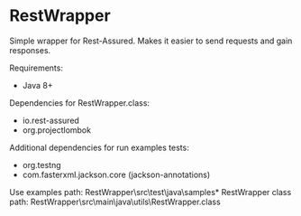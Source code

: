 # RestWrapper
Simple wrapper for Rest-Assured. Makes it easier to send requests and gain responses.

Requirements:
- Java 8+

Dependencies for RestWrapper.class:
- io.rest-assured
- org.projectlombok

Additional dependencies for run examples tests:
- org.testng
- com.fasterxml.jackson.core (jackson-annotations)

Use examples path: RestWrapper\src\test\java\samples\*
RestWrapper class path: RestWrapper\src\main\java\utils\RestWrapper.class

